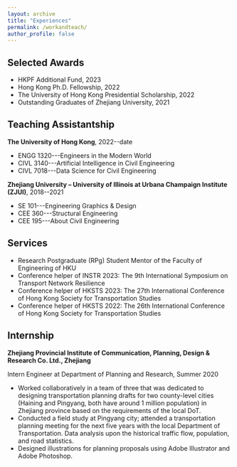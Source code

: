 ```yaml
---
layout: archive
title: "Experiences"
permalink: /workandteach/
author_profile: false
---
```


## Selected Awards
- HKPF Additional Fund, 2023
- Hong Kong Ph.D. Fellowship, 2022
- The University of Hong Kong Presidential Scholarship, 2022
- Outstanding Graduates of Zhejiang University, 2021

## Teaching Assistantship
**The University of Hong Kong**, 2022--date
- ENGG 1320---Engineers in the Modern World
- CIVL 3140---Artificial Intelligence in Civil Engineering
- CIVL 7018---Data Science for Civil Engineering

**Zhejiang University – University of Illinois at Urbana Champaign Institute (ZJUI)**, 2018--2021
- SE 101---Engineering Graphics & Design
- CEE 360---Structural Engineering
- CEE 195---About Civil Engineering

## Services
- Research Postgraduate (RPg) Student Mentor of the Faculty of Engineering of HKU
- Conference helper of INSTR 2023: The 9th International Symposium on Transport Network Resilience
- Conference helper of HKSTS 2023: The 27th International Conference of Hong Kong Society for Transportation Studies
- Conference helper of HKSTS 2022: The 26th International Conference of Hong Kong Society for Transportation Studies

## Internship
**Zhejiang Provincial Institute of Communication, Planning, Design & Research Co. Ltd., Zhejiang**

Intern Engineer at Department of Planning and Research, Summer 2020

- Worked collaboratively in a team of three that was dedicated to designing transportation planning drafts for two county-level cities (Haining and Pingyang, both have around 1 million population) in Zhejiang province based on the requirements of the local DoT.<br>
- Conducted a field study at Pingyang city; attended a transportation planning meeting for the next five years with the local Department of Transportation. Data analysis upon the historical traffic flow, population, and road statistics.<br>
- Designed illustrations for planning proposals using Adobe Illustrator and Adobe Photoshop.<br>
